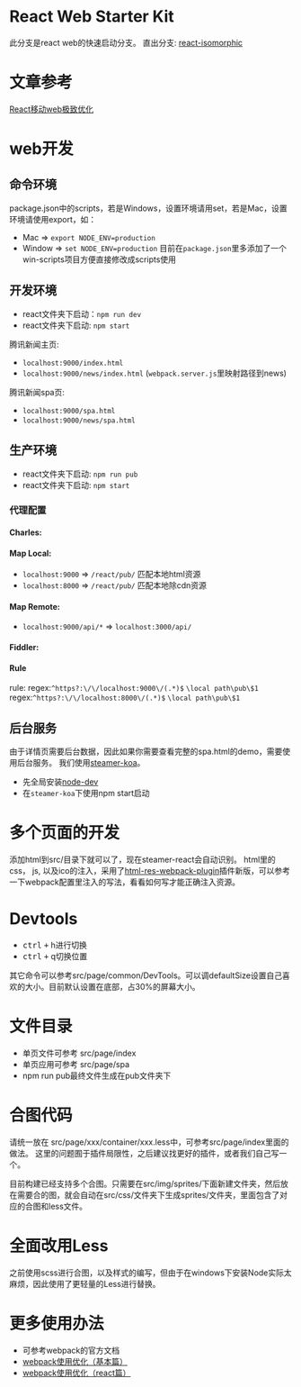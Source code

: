 # React Web Starter Kit
此分支是react web的快速启动分支。
直出分支: [react-isomorphic](https://github.com/SteamerTeam/steamer-react/tree/react-isomorphic)

# 文章参考
[React移动web极致优化](https://github.com/lcxfs1991/blog/issues/8)

# web开发

## 命令环境
package.json中的scripts，若是Windows，设置环境请用set，若是Mac，设置环境请使用export，如：
* Mac => `export NODE_ENV=production`
* Window => `set NODE_ENV=production`
目前在`package.json`里多添加了一个win-scripts项目方便直接修改成scripts使用

## 开发环境
* react文件夹下启动：`npm run dev`
* react文件夹下启动: `npm start`

腾讯新闻主页:
* `localhost:9000/index.html` 
* `localhost:9000/news/index.html` (`webpack.server.js`里映射路径到news)

腾讯新闻spa页:
* `localhost:9000/spa.html`
* `localhost:9000/news/spa.html`


## 生产环境
* react文件夹下启动: `npm run pub`
* react文件夹下启动: `npm start`

### 代理配置
#### Charles:
#### Map Local: 
* `localhost:9000` => `/react/pub/` 匹配本地html资源
* `localhost:8000` => `/react/pub/` 匹配本地除cdn资源 

#### Map Remote: 
* `localhost:9000/api/*` => `localhost:3000/api/`

#### Fiddler:
#### Rule
rule:
regex:`^https?:\/\/localhost:9000\/(.*)$`    `\local path\pub\$1`
regex:`^https?:\/\/localhost:8000\/(.*)$`    `\local path\pub\$1`


## 后台服务
由于详情页需要后台数据，因此如果你需要查看完整的spa.html的demo，需要使用后台服务。
我们使用[steamer-koa](https://github.com/SteamerTeam/steamer-koa)。
* 先全局安装[node-dev](https://www.npmjs.com/package/node-dev)
* 在`steamer-koa`下使用npm start启动


# 多个页面的开发
添加html到src/目录下就可以了，现在steamer-react会自动识别。
html里的css， js, 以及ico的注入，采用了[html-res-webpack-plugin](https://github.com/lcxfs1991/html-res-webpack-plugin)插件新版，可以参考一下webpack配置里注入的写法，看看如何写才能正确注入资源。


# Devtools
* <kbd>ctrl</kbd> <kbd>+</kbd> h进行切换
* <kbd>ctrl</kbd> <kbd>+</kbd> q切换位置

其它命令可以参考src/page/common/DevTools。可以调defaultSize设置自己喜欢的大小。目前默认设置在底部，占30%的屏幕大小。

# 文件目录
* 单页文件可参考 src/page/index
* 单页应用可参考 src/page/spa
* npm run pub最终文件生成在pub文件夹下


# 合图代码
请统一放在 src/page/xxx/container/xxx.less中，可参考src/page/index里面的做法。
这里的问题囿于插件局限性，之后建议找更好的插件，或者我们自己写一个。

目前构建已经支持多个合图。只需要在src/img/sprites/下面新建文件夹，然后放在需要合的图，就会自动在src/css/文件夹下生成sprites/文件夹，里面包含了对应的合图和less文件。

# 全面改用Less
之前使用scss进行合图，以及样式的编写，但由于在windows下安装Node实际太麻烦，因此使用了更轻量的Less进行替换。

# 更多使用办法
* 可参考webpack的官方文档
* [webpack使用优化（基本篇）](https://github.com/lcxfs1991/blog/issues/2)
* [webpack使用优化（react篇）](https://github.com/lcxfs1991/blog/issues/7)
